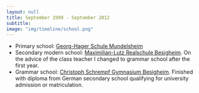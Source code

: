 ```yaml
---
layout: null
title: September 1999 - September 2012
subtitle:
image: "img/timeline/school.png"
---
```

- Primary school: [Georg-Hager Schule Mundelsheim](http://www.georg-hager-schule.de/)
- Secondary modern school: [Maximilian-Lutz Realschule Besigheim](https://rsbesigheim.de/). On the advice of the class teacher I changed to grammar school after the first year.
- Grammar school: [Christoph Schrempf Gymnasium Besigheim](http://csgb.de/). Finished with diploma from German secondary school qualifying for university admission or matriculation.